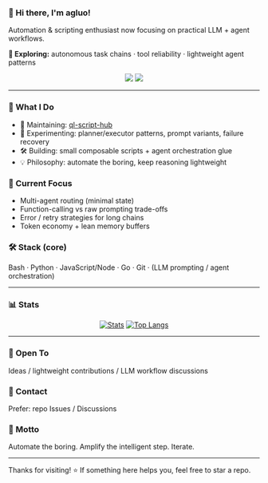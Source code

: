 ### 👋 Hi there, I'm agluo!

Automation & scripting enthusiast now focusing on practical LLM + agent workflows.

**🤖 Exploring:** autonomous task chains · tool reliability · lightweight agent patterns

<p align="center">
  <img src="https://img.shields.io/badge/Focus-LLM%20Automation-blueviolet?style=flat" />
  <img src="https://img.shields.io/badge/Code-Open%20Source-green?style=flat" />
</p>

---

### 🚀 What I Do
- 🔭 Maintaining: [ql-script-hub](https://github.com/agluo/ql-script-hub)
- 🧪 Experimenting: planner/executor patterns, prompt variants, failure recovery
- 🛠️ Building: small composable scripts + agent orchestration glue
- 💡 Philosophy: automate the boring, keep reasoning lightweight

### 🧠 Current Focus
- Multi-agent routing (minimal state)
- Function-calling vs raw prompting trade-offs
- Error / retry strategies for long chains
- Token economy + lean memory buffers

### 🛠️ Stack (core)
Bash · Python · JavaScript/Node · Go · Git · (LLM prompting / agent orchestration)

---

### 📊 Stats
<div align="center">

[![Stats](https://github-readme-stats.vercel.app/api?username=agluo&show_icons=true&theme=tokyonight&include_all_commits=true)](https://github.com/agluo)
[![Top Langs](https://github-readme-stats.vercel.app/api/top-langs/?username=agluo&layout=compact&theme=tokyonight&langs_count=6)](https://github.com/agluo)

</div>

---

### 🤝 Open To
Ideas / lightweight contributions / LLM workflow discussions

### 💬 Contact
Prefer: repo Issues / Discussions

### 🧭 Motto
Automate the boring. Amplify the intelligent step. Iterate.

---

Thanks for visiting! ⭐ If something here helps you, feel free to star a repo.